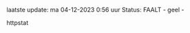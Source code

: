laatste update: 
ma 04-12-2023  0:56   uur 
Status: FAALT - geel - 
<div class="service Y">httpstat</div>